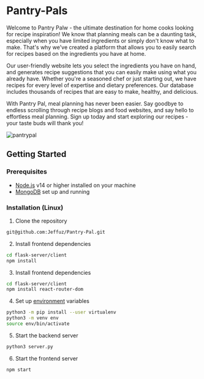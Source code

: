 # Pantry-Pals
Welcome to Pantry Palw - the ultimate destination for home cooks looking for recipe inspiration! We know that planning meals can be a daunting task, especially when you have limited ingredients or simply don't know what to make. That's why we've created a platform that allows you to easily search for recipes based on the ingredients you have at home.

Our user-friendly website lets you select the ingredients you have on hand, and generates recipe suggestions that you can easily make using what you already have. Whether you're a seasoned chef or just starting out, we have recipes for every level of expertise and dietary preferences. Our database includes thousands of recipes that are easy to make, healthy, and delicious.

With Pantry Pal, meal planning has never been easier. Say goodbye to endless scrolling through recipe blogs and food websites, and say hello to effortless meal planning. Sign up today and start exploring our recipes - your taste buds will thank you!

![pantrypal](https://github.com/Jeffuz/Pantry-Pal/assets/52511888/a8e2c01d-1401-4ddc-9432-713324e2a983)

## Getting Started
### Prerequisites
- [Node.js](https://nodejs.org/en) v14 or higher installed on your machine
- [MongoDB](https://www.mongodb.com/) set up and running

### Installation (Linux)
1. Clone the repository
```bash
git@github.com:Jeffuz/Pantry-Pal.git
```
2. Install frontend dependencies
```bash
cd flask-server/client
npm install
```
3. Install frontend dependencies
```bash
cd flask-server/client
npm install react-router-dom
```
4. Set up [environment](https://packaging.python.org/en/latest/guides/installing-using-pip-and-virtual-environments/) variables
```bash
python3 -m pip install --user virtualenv
python3 -m venv env
source env/bin/activate
```
5. Start the backend server
```bash
python3 server.py
```
6. Start the frontend server
```bash
npm start
```
